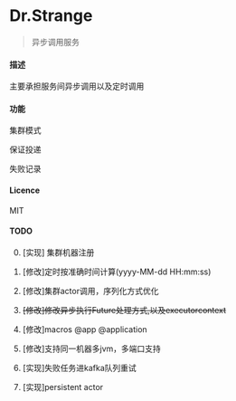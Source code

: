 Dr.Strange
====

> 异步调用服务

#### 描述

主要承担服务间异步调用以及定时调用

#### 功能

集群模式

保证投递

失败记录

#### Licence

MIT


#### TODO
0. [实现] 集群机器注册

1. [修改]定时按准确时间计算(yyyy-MM-dd HH:mm:ss)
2. [修改]集群actor调用，序列化方式优化
3. ~~[修改]修改异步执行Future处理方式,以及executorcontext~~
4. [修改]macros @app @application
5. [修改]支持同一机器多jvm，多端口支持

6. [实现]失败任务进kafka队列重试
7. [实现]persistent actor